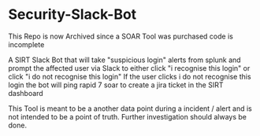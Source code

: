 # Security-Slack-Bot
This Repo is now Archived since a SOAR Tool was purchased code is incomplete 

A SIRT Slack Bot that will take "suspicious login" alerts from splunk and prompt the affected user via Slack to either click "i recognise this login" or click "i do not recognise this login" If the user clicks i do not recognise this login the bot will ping rapid 7 soar to create a jira ticket in the SIRT dashboard

This Tool is meant to be a another data point during a incident / alert and is not intended to be a point of truth. Further investigation should always be done. 
